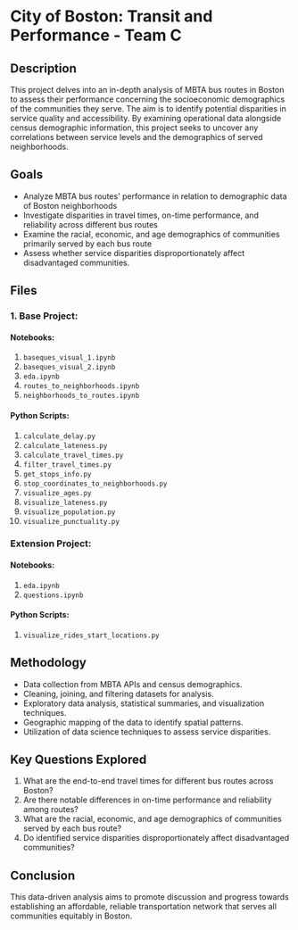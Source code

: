 # City of Boston: Transit and Performance - Team C

## Description
This project delves into an in-depth analysis of MBTA bus routes in Boston to assess their performance concerning the socioeconomic demographics of the communities they serve. The aim is to identify potential disparities in service quality and accessibility. By examining operational data alongside census demographic information, this project seeks to uncover any correlations between service levels and the demographics of served neighborhoods.

## Goals
- Analyze MBTA bus routes' performance in relation to demographic data of Boston neighborhoods
- Investigate disparities in travel times, on-time performance, and reliability across different bus routes
- Examine the racial, economic, and age demographics of communities primarily served by each bus route
- Assess whether service disparities disproportionately affect disadvantaged communities.

## Files

### 1. Base Project:
#### Notebooks:
1. `baseques_visual_1.ipynb`
2. `baseques_visual_2.ipynb`
3. `eda.ipynb`
4. `routes_to_neighborhoods.ipynb`
5. `neighborhoods_to_routes.ipynb`

#### Python Scripts:
1. `calculate_delay.py`
2. `calculate_lateness.py`
3. `calculate_travel_times.py`
4. `filter_travel_times.py`
5. `get_stops_info.py`
6. `stop_coordinates_to_neighborhoods.py`
7. `visualize_ages.py`
8. `visualize_lateness.py`
9. `visualize_population.py`
10. `visualize_punctuality.py`

### Extension Project:
#### Notebooks:
1. `eda.ipynb`
2. `questions.ipynb`

#### Python Scripts:
1. `visualize_rides_start_locations.py`

## Methodology
- Data collection from MBTA APIs and census demographics.
- Cleaning, joining, and filtering datasets for analysis.
- Exploratory data analysis, statistical summaries, and visualization techniques.
- Geographic mapping of the data to identify spatial patterns.
- Utilization of data science techniques to assess service disparities.

## Key Questions Explored
1. What are the end-to-end travel times for different bus routes across Boston?
2. Are there notable differences in on-time performance and reliability among routes?
3. What are the racial, economic, and age demographics of communities served by each bus route?
4. Do identified service disparities disproportionately affect disadvantaged communities?

## Conclusion
This data-driven analysis aims to promote discussion and progress towards establishing an affordable, reliable transportation network that serves all communities equitably in Boston.